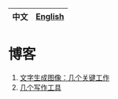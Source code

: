 |中文|[English](https://github.com/qiaojy19/q-Blog/blob/main/README-en.md)|
|--|--|
# 博客

1. [文字生成图像：几个关键工作](https://github.com/qiaojy19/q-Blogs/issues/1)
2. [几个写作工具](https://github.com/qiaojy19/q-Blogs/issues/2)
